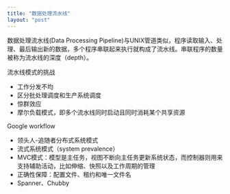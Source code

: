 ```yaml
---
title: "数据处理流水线"
layout: "post"
---
```


数据处理流水线(Data Processing Pipeline)与UNIX管道类似，程序读取输入、处理、最后输出新的数据，多个程序串联起来执行就构成了流水线。串联程序的数量被称为流水线的深度（depth）。

流水线模式的挑战

* 工作分发不均
* 区分批处理调度和生产系统调度
* 惊群效应
* 摩尔负载模式，即多个流水线同时启动且同时消耗某个共享资源

Google workflow

* 领头人-追随者分布式系统模式
* 流式系统模式（system prevalence）
* MVC模式：模型是主任务，视图不断向主任务更新系统状态，而控制器则用来支持辅助活动，比如伸缩、快照以及工作周期的管理
* 正确性保障：配置文件、租约和唯一文件名
* Spanner、Chubby
